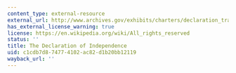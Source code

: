 ```yaml
---
content_type: external-resource
external_url: http://www.archives.gov/exhibits/charters/declaration_transcript.html
has_external_license_warning: true
license: https://en.wikipedia.org/wiki/All_rights_reserved
status: ''
title: The Declaration of Independence
uid: c1cdb7d8-7477-4102-ac82-d1b20bb12119
wayback_url: ''
---
```

